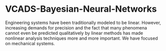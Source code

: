 # VCADS-Bayesian-Neural-Networks
Engineering systems have been traditionally modeled to be linear. However, increasing demands for precision and the fact that many phenomena cannot even be predicted qualitatively by linear methods has made nonlinear analysis techniques more and more important. We have focused on mechanical systems.
